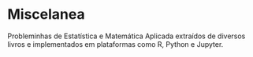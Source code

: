 # Miscelanea
Probleminhas de Estatística e Matemática Aplicada extraídos de diversos livros e  implementados em  plataformas como R, Python e Jupyter.
